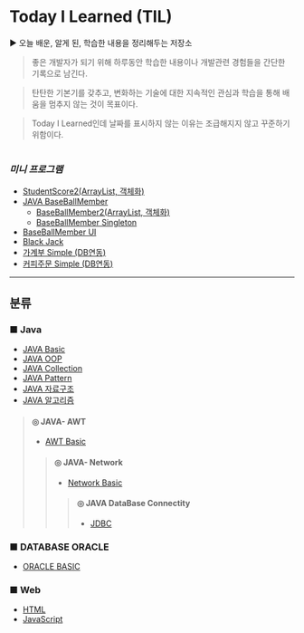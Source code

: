 # Today I Learned (TIL)

▶  오늘 배운, 알게 된, 학습한 내용을 정리해두는 저장소
   
 >좋은 개발자가 되기 위해 하루동안 학습한 내용이나 개발관련 경험들을 간단한 기록으로 남긴다.

 >탄탄한 기본기를 갖추고, 변화하는 기술에 대한 지속적인 관심과 학습을 통해 배움을 멈추지 않는 것이 목표이다.

 >Today I Learned인데 날짜를 표시하지 않는 이유는 조급해지지 않고 꾸준하기 위함이다.

#
### *미니 프로그램*
* [StudentScore2(ArrayList, 객체화)](https://github.com/byunginK/TIL/tree/master/Student%20Score2)
* [JAVA BaseBallMember](https://github.com/byunginK/TIL/tree/master/BaseBall%20member)
   + [BaseBallMember2(ArrayList, 객체화)](https://github.com/byunginK/TIL/tree/master/Baseball%20Member2)
   + [BaseBallMember Singleton](https://github.com/byunginK/TIL/tree/master/baseball%20member%20Singleton)
* [BaseBallMember UI](https://github.com/byunginK/TIL/tree/master/BaseBall%20UI)
* [Black Jack](https://github.com/byunginK/TIL/tree/master/black%20jack)
* [가계부 Simple (DB연동)](https://github.com/byunginK/TIL/tree/master/JDBC/AccountBook)
* [커피주문 Simple (DB연동)](https://github.com/byunginK/TIL/tree/master/JDBC/coffeeProgram)
---
## 분류
### ■ Java
* [JAVA Basic](https://github.com/byunginK/TIL/tree/master/JAVA)
* [JAVA OOP](https://github.com/byunginK/TIL/tree/master/OOP)
* [JAVA Collection](https://github.com/byunginK/TIL/tree/master/Collection)
* [JAVA Pattern](https://github.com/byunginK/TIL/tree/master/Pattern)
* [JAVA 자료구조](https://github.com/byunginK/TIL/tree/master/%EC%9E%90%EB%A3%8C%EA%B5%AC%EC%A1%B0)
* [JAVA 알고리즘](https://github.com/byunginK/TIL/tree/master/%EC%95%8C%EA%B3%A0%EB%A6%AC%EC%A6%98)
> #### ◎ JAVA- AWT 
> * [AWT Basic](https://github.com/byunginK/TIL/tree/master/AWT)
>> #### ◎ JAVA- Network
>> * [Network Basic](https://github.com/byunginK/TIL/tree/master/Network)
>>> #### ◎ JAVA DataBase Connectity
>>> * [JDBC](https://github.com/byunginK/TIL/tree/master/JDBC)
### ■ DATABASE ORACLE
* [ORACLE BASIC](https://github.com/byunginK/TIL/tree/master/DataBase)
### ■ Web
* [HTML](https://github.com/byunginK/TIL/tree/master/Web/HTML)
* [JavaScript](https://github.com/byunginK/TIL/tree/master/Web/Java%20Script)
